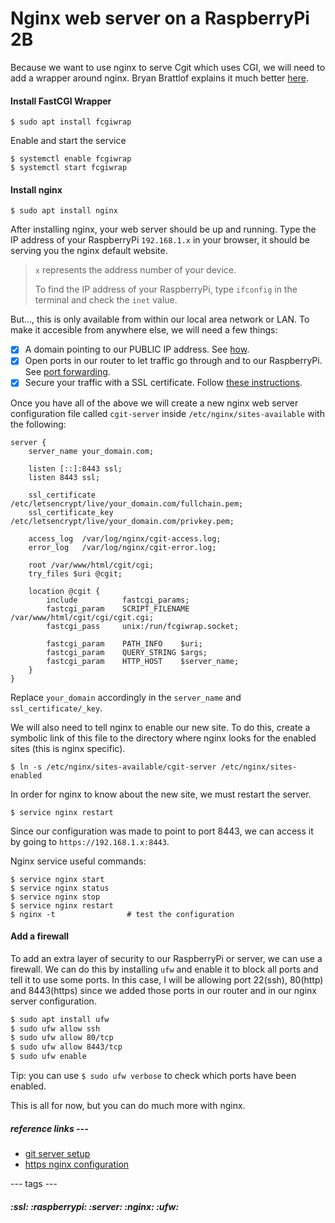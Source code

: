 # Nginx web server on a RaspberryPi 2B

Because we want to use nginx to serve Cgit which uses CGI, we will need to add a wrapper around nginx. Bryan Brattlof explains it much better [here](https://bryanbrattlof.com/cgit-nginx-gitolite-a-personal-git-server/).

#### Install FastCGI Wrapper
```
$ sudo apt install fcgiwrap
```

Enable and start the service
```
$ systemctl enable fcgiwrap
$ systemctl start fcgiwrap
```

#### Install nginx
```
$ sudo apt install nginx
```

After installing nginx, your web server should be up and running. Type the IP address of your RaspberryPi `192.168.1.x` in your browser, it should be serving you the nginx default website.
> `x` represents the address number of your device.
>
> To find the IP address of your RaspberryPi, type `ifconfig` in the terminal and check the `inet` value.

But..., this is only available from within our local area network or LAN. To make it accesible from anywhere else, we will need a few things:
- [x] A domain pointing to our PUBLIC IP address. See [how](domain.md).
- [x] Open ports in our router to let traffic go through and to our RaspberryPi. See [port forwarding](port-forwarding.md).
- [x] Secure your traffic with a SSL certificate. Follow [these instructions](/web-development/selfhosted-cgit/ssl.md).

Once you have all of the above we will create a new nginx web server configuration file called `cgit-server` inside `/etc/nginx/sites-available` with the following:
```
server {
    server_name your_domain.com;

    listen [::]:8443 ssl;
    listen 8443 ssl;

    ssl_certificate /etc/letsencrypt/live/your_domain.com/fullchain.pem;
    ssl_certificate_key /etc/letsencrypt/live/your_domain.com/privkey.pem;

    access_log  /var/log/nginx/cgit-access.log;
    error_log   /var/log/nginx/cgit-error.log;

    root /var/www/html/cgit/cgi;
    try_files $uri @cgit;

    location @cgit {
        include          fastcgi_params;
        fastcgi_param    SCRIPT_FILENAME /var/www/html/cgit/cgi/cgit.cgi;
        fastcgi_pass     unix:/run/fcgiwrap.socket;

        fastcgi_param    PATH_INFO    $uri;
        fastcgi_param    QUERY_STRING $args;
        fastcgi_param    HTTP_HOST    $server_name;
    }
}
```

Replace `your_domain` accordingly in the `server_name` and `ssl_certificate/_key`.

We will also need to tell nginx to enable our new site. To do this, create a symbolic link of this file to the directory where nginx looks for the enabled sites (this is nginx specific). 
```
$ ln -s /etc/nginx/sites-available/cgit-server /etc/nginx/sites-enabled
```

In order for nginx to know about the new site, we must restart the server.
```
$ service nginx restart
```

Since our configuration was made to point to port 8443, we can access it by going to `https://192.168.1.x:8443`.

Nginx service useful commands:
```
$ service nginx start
$ service nginx status
$ service nginx stop
$ service nginx restart
$ nginx -t                # test the configuration
```

#### Add a firewall

To add an extra layer of security to our RaspberryPi or server, we can use a firewall.
We can do this by installing `ufw` and enable it to block all ports and tell it to use some ports.
In this case, I will be allowing port 22(ssh), 80(http) and 8443(https) since we added those ports in our router and in our nginx server configuration.
```sh
$ sudo apt install ufw
$ sudo ufw allow ssh
$ sudo ufw allow 80/tcp
$ sudo ufw allow 8443/tcp
$ sudo ufw enable
```

Tip: you can use `$ sudo ufw verbose` to check which ports have been enabled.

This is all for now, but you can do much more with nginx.

##### reference links ---
- [git server setup](https://git-scm.com/book/en/v2/Git-on-the-Server-Setting-Up-the-Server)
- [https nginx configuration](https://nginx.org/en/docs/http/configuring_https_servers.html)

--- tags ---
##### :ssl: :raspberrypi: :server: :nginx: :ufw:
